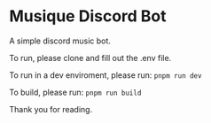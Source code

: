 # Musique Discord Bot

A simple discord music bot.

To run, please clone and fill out the .env file.

To run in a dev enviroment, please run:
`pnpm run dev`

To build, please run:
`pnpm run build`

Thank you for reading.
